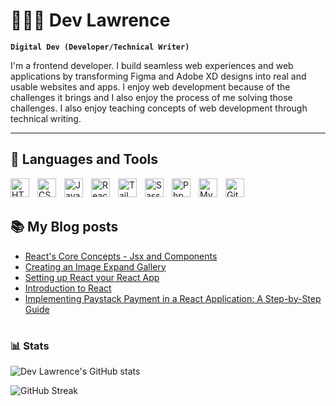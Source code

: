 # 🧑🏽‍💻 Dev Lawrence

**`Digital Dev (Developer/Technical Writer)`**

I'm a frontend developer. I build seamless web experiences and web applications by transforming Figma and Adobe XD designs into real and usable websites and apps. I enjoy web development because of the challenges it brings and I also enjoy the process of me solving those challenges. I also enjoy teaching concepts of web development through technical writing.

---

## 🧰 Languages and Tools

<img align="left" alt="HTML" width="30px" style="padding-right:10px;" src="https://cdn.jsdelivr.net/gh/devicons/devicon/icons/html5/html5-plain.svg" />
<img align="left" alt="CSS" width="30px" style="padding-right:10px;" src="https://cdn.jsdelivr.net/gh/devicons/devicon/icons/css3/css3-plain.svg" />
<img align="left" alt="JavaScript" width="30px" style="padding-right:10px;" src="https://cdn.jsdelivr.net/gh/devicons/devicon/icons/javascript/javascript-plain.svg" />
<img align="left" alt="React" width="30px" style="padding-right:10px;" src="https://cdn.jsdelivr.net/gh/devicons/devicon/icons/react/react-original.svg" />
<img align="left" alt="Tailwind" width="30px" style="padding-right:10px;" src="https://cdn.jsdelivr.net/gh/devicons/devicon/icons/tailwindcss/tailwindcss-plain.svg" />
<img align="left" alt="Sass" width="30px" style="padding-right:10px;" src="https://cdn.jsdelivr.net/gh/devicons/devicon/icons/sass/sass-original.svg" />
<img align="left" alt="Php" width="30px" style="padding-right:10px;" src="https://cdn.jsdelivr.net/gh/devicons/devicon/icons/php/php-original.svg" />
<img align="left" alt="Mysql" width="30px" style="padding-right:10px;" src="https://cdn.jsdelivr.net/gh/devicons/devicon/icons/mysql/mysql-original.svg" />
<img align="left" alt="GitHub" width="30px" style="padding-right:10px;" src="https://cdn.jsdelivr.net/gh/devicons/devicon/icons/github/github-original.svg" />
<br />

<br>

## 📚 My Blog posts

<!-- BLOG-POST-LIST:START -->
- [React&#39;s Core Concepts - Jsx and Components](https://devlawrence.hashnode.dev/reacts-core-concepts-jsx-and-components)
- [Creating an Image Expand Gallery](https://devlawrence.hashnode.dev/creating-an-image-expand-gallery)
- [Setting up React your React App](https://devlawrence.hashnode.dev/setting-up-react-your-react-app)
- [Introduction to React](https://devlawrence.hashnode.dev/introduction-to-react)
- [Implementing Paystack Payment in a React Application: A Step-by-Step Guide](https://devlawrence.hashnode.dev/implementing-paystack-payment-in-a-react-application-a-step-by-step-guide)
<!-- BLOG-POST-LIST:END -->

#

### 📊 Stats

![Dev Lawrence's GitHub stats](https://github-readme-stats.vercel.app/api?username=dev-lawrence&show_icons=true&theme=gruvbox)

![GitHub Streak](https://streak-stats.demolab.com?user=dev-lawrence&theme=gruvbox&border_radius=4.5)
